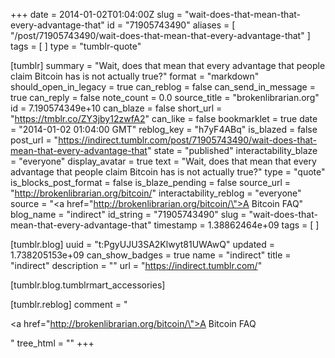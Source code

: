 +++
date = 2014-01-02T01:04:00Z
slug = "wait-does-that-mean-that-every-advantage-that"
id = "71905743490"
aliases = [ "/post/71905743490/wait-does-that-mean-that-every-advantage-that" ]
tags = [ ]
type = "tumblr-quote"

[tumblr]
summary = "Wait, does that mean that every advantage that people claim Bitcoin has is not actually true?"
format = "markdown"
should_open_in_legacy = true
can_reblog = false
can_send_in_message = true
can_reply = false
note_count = 0.0
source_title = "brokenlibrarian.org"
id = 7.190574349e+10
can_blaze = false
short_url = "https://tmblr.co/ZY3jby12zwfA2"
can_like = false
bookmarklet = true
date = "2014-01-02 01:04:00 GMT"
reblog_key = "h7yF4ABq"
is_blazed = false
post_url = "https://indirect.tumblr.com/post/71905743490/wait-does-that-mean-that-every-advantage-that"
state = "published"
interactability_blaze = "everyone"
display_avatar = true
text = "Wait, does that mean that every advantage that people claim Bitcoin has is not actually true?"
type = "quote"
is_blocks_post_format = false
is_blaze_pending = false
source_url = "http://brokenlibrarian.org/bitcoin/"
interactability_reblog = "everyone"
source = "<a href=\"http://brokenlibrarian.org/bitcoin/\">A Bitcoin FAQ</a>"
blog_name = "indirect"
id_string = "71905743490"
slug = "wait-does-that-mean-that-every-advantage-that"
timestamp = 1.38862464e+09
tags = [ ]

[tumblr.blog]
uuid = "t:PgyUJU3SA2Klwyt81UWAwQ"
updated = 1.738205153e+09
can_show_badges = true
name = "indirect"
title = "indirect"
description = ""
url = "https://indirect.tumblr.com/"

[tumblr.blog.tumblrmart_accessories]

[tumblr.reblog]
comment = "<p><a href=\"http://brokenlibrarian.org/bitcoin/\">A Bitcoin FAQ</a></p>"
tree_html = ""
+++
